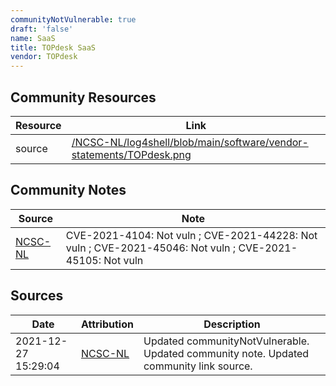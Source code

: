 ```yaml
---
communityNotVulnerable: true
draft: 'false'
name: SaaS
title: TOPdesk SaaS
vendor: TOPdesk
---
```



## Community Resources
| Resource | Link |
| --- | --- |
| source | [/NCSC-NL/log4shell/blob/main/software/vendor-statements/TOPdesk.png](/NCSC-NL/log4shell/blob/main/software/vendor-statements/TOPdesk.png) |

## Community Notes
| Source | Note |
| --- | --- |
| [NCSC-NL](https://github.com/NCSC-NL/log4shell/blob/main/software/README.md) | CVE-2021-4104: Not vuln ; CVE-2021-44228: Not vuln ; CVE-2021-45046: Not vuln ; CVE-2021-45105: Not vuln </ul> |

## Sources
| Date | Attribution | Description |
| --- | --- | --- |
| 2021-12-27 15:29:04 | [NCSC-NL](https://github.com/NCSC-NL/log4shell/blob/main/software/README.md) | Updated communityNotVulnerable. Updated community note. Updated community link source.  |
